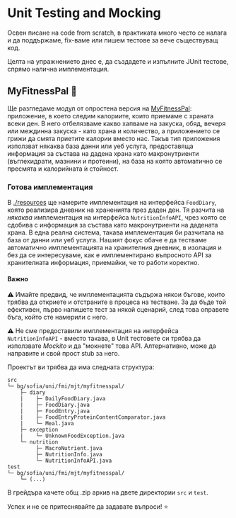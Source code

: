 # Unit Testing and Mocking

Освен писане на code from scratch, в практиката много често се налага и да поддържаме, fix-ваме или пишем тестове за вече съществуващ код.

Целта на упражнението днес е, да създадете и изпълните JUnit тестове, спрямо налична имплементация.

## MyFitnessPal :muscle:

Ще разгледаме модул от опростена версия на [MyFitnessPal](https://www.myfitnesspal.com): приложение, в което следим калориите, които приемаме с храната всеки ден. В него отбелязваме какво хапваме на закуска, обяд, вечеря или междинна закуска - като храна и количество, а приложението се грижи да смята приетите калории вместо нас. Такъв тип приложения използват някаква база данни или уеб услуга, предоставяща информация за състава на дадена храна като макронутриенти (въглехидрати, мазнини и протеини), на база на която автоматично се пресмята и калорийната ѝ стойност.

### Готова имплементация

В [./resources](./resources) ще намерите имплементация на интерфейса `FoodDiary`, която реализира дневник на храненията през даден ден. Тя разчита на *някаква* имплементация на интерфейса `NutritionInfoAPI`, чрез която се сдобива с информация за състава като макронутриенти на дадената храна. В една реална система, такава имплементация би разчитала на база от данни или уеб услуга. Нашият фокус обаче е да тестваме автоматично имплементацията на хранителния дневник, в изолация и без да се интересуваме, как е имплементиранo въпросното API за хранителната информация, приемайки, че то работи коректно.

#### Важно

:warning: Имайте предвид, че имплементацията съдържа някои бъгове, които трябва да откриете и отстраните в процеса на тестване. За да бъде той ефективен, първо напишете тест за някой сценарий, след това оправете бъга, който сте намерили с него.

:warning: Не сме предоставили имплементация на интерфейса `NutritionInfoAPI` - вместо такава, в Unit тестовете си трябва да използвате *Mockito* и да "мокнете" това API. Алтернативно, може да направите и свой прост stub за него.

Проектът ви трябва да има следната структура:

```
src
└─ bg/sofia/uni/fmi/mjt/myfitnesspal/
    ├─ diary
    |    ├─ DailyFoodDiary.java
    |    ├─ FoodDiary.java
    |    ├─ FoodEntry.java
    |    ├─ FoodEntryProteinContentComparator.java
    |    └─ Meal.java
    ├─ exception
    |    └─ UnknownFoodException.java
    └─ nutrition
         ├─ MacroNutrient.java
         ├─ NutritionInfo.java
         └─ NutritionInfoAPI.java
test
└─ bg/sofia/uni/fmi/mjt/myfitnesspal/
    └─ (...)
```

В грейдъра качете общ .zip архив на двете директории `src` и `test`.

Успех и не се притеснявайте да задавате въпроси! :star: 